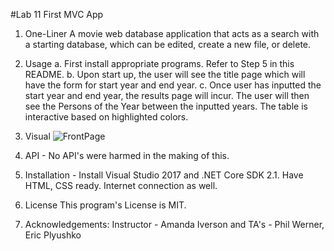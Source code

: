 #Lab 11 First MVC App
1. One-Liner 
A movie web database application that acts as a search with a starting database, which can be edited, create a new file, or delete.

2. Usage a. First install appropriate programs. Refer to Step 5 in this README. 
b. Upon start up, the user will see the title page which will have the form for start year and end year. 
c. Once user has inputted the start year and end year, the results page will incur. The user will then see the Persons of the Year between the inputted years. The table is interactive based on highlighted colors.

3. Visual
![FrontPage](/assets/MovieApp.JPG)

4. API - No API's were harmed in the making of this.

5. Installation - Install Visual Studio 2017 and .NET Core SDK 2.1. Have HTML, CSS ready. Internet connection as well.

6. License This program's License is MIT.

7. Acknowledgements: 
Instructor - Amanda Iverson and TA's - Phil Werner, Eric Plyushko